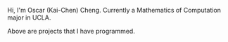 
Hi, I'm Oscar (Kai-Chen) Cheng. Currently a Mathematics of Computation major in UCLA.

Above are projects that I have programmed.
